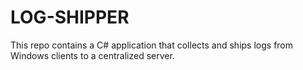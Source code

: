 # LOG-SHIPPER
This repo contains a C# application that collects and ships logs from Windows clients to a centralized server.
